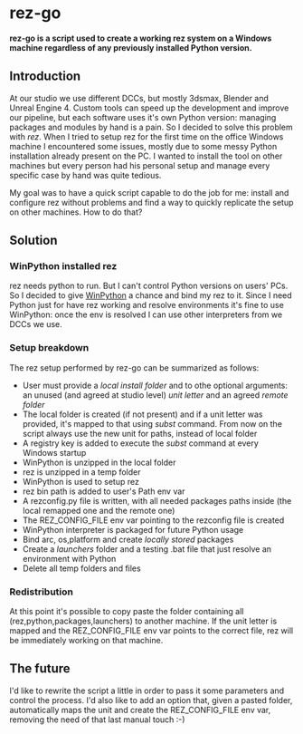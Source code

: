 # rez-go

**rez-go is a script used to create a working rez system on a Windows machine regardless of any previously installed Python version.**

## Introduction

At our studio we use different DCCs, but mostly 3dsmax, Blender and Unreal Engine 4.
Custom tools can speed up the development and improve our pipeline, but each software uses it's own Python version: managing packages and modules by hand is a pain.
So I decided to solve this problem with *rez*.
When I tried to setup rez for the first time on the office Windows machine I encountered some issues, mostly due to some messy Python installation already present on the PC.
I wanted to install the tool on other machines but every person had his personal setup and manage every specific case by hand was quite tedious.

My goal was to have a quick script capable to do the job for me: install and configure rez without problems and find a way to quickly replicate the setup on other machines.
How to do that?

## Solution

### WinPython installed rez
rez needs python to run. But I can't control Python versions on users' PCs.
So I decided to give [WinPython](https://sourceforge.net/projects/winpython/) a chance and bind my rez to it.
Since I need Python just for have rez working and resolve environments it's fine to use WinPython: once the env is resolved I can use other interpreters from we DCCs we use.

### Setup breakdown
The rez setup performed by rez-go can be summarized as follows: 
- User must provide a *local install folder* and to othe optional arguments: an unused (and agreed at studio level) *unit letter* and an agreed *remote folder*
- The local folder is created (if not present) and if a unit letter was provided, it's mapped to that using *subst* command. From now on the script always use the new unit for paths, instead of local folder
- A registry key is added to execute the *subst* command at every Windows startup
- WinPython is unzipped in the local folder
- rez is unzipped in a temp folder
- WinPython is used to setup rez
- rez bin path is added to user's Path env var
- A rezconfig.py file is written, with all needed packages paths inside (the local remapped one and the remote one)
- The REZ_CONFIG_FILE env var pointing to the rezconfig file is created
- WinPython interpreter is packaged for future Python usage
- Bind arc, os,platform and create *locally stored* packages
- Create a *launchers* folder and a testing .bat file that just resolve an environment with Python
- Delete all temp folders and files

### Redistribution
At this point it's possible to copy paste the folder containing all (rez,python,packages,launchers) to another machine. If the unit letter is mapped and the REZ_CONFIG_FILE env var points to the correct file, rez will be immediately working on that machine.

## The future
I'd like to rewrite the script a little in order to pass it some parameters and control the process. I'd also like to add an option that, given a pasted folder, automatically maps the unit and create the REZ_CONFIG_FILE env var, removing the need of that last manual touch :-)
